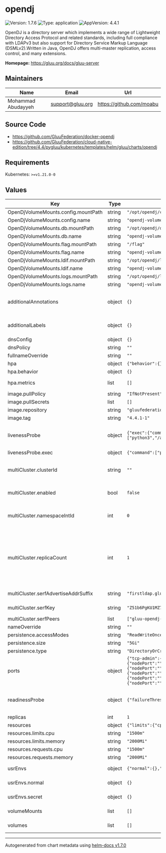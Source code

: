 # opendj

![Version: 1.7.6](https://img.shields.io/badge/Version-1.7.6-informational?style=flat-square) ![Type: application](https://img.shields.io/badge/Type-application-informational?style=flat-square) ![AppVersion: 4.4.1](https://img.shields.io/badge/AppVersion-4.4.1-informational?style=flat-square)

OpenDJ is a directory server which implements a wide range of Lightweight Directory Access Protocol and related standards, including full compliance with LDAPv3 but also support for Directory Service Markup Language (DSMLv2).Written in Java, OpenDJ offers multi-master replication, access control, and many extensions.

**Homepage:** <https://gluu.org/docs/gluu-server>

## Maintainers

| Name | Email | Url |
| ---- | ------ | --- |
| Mohammad Abudayyeh | support@gluu.org | https://github.com/moabu |

## Source Code

* <https://github.com/GluuFederation/docker-opendj>
* <https://github.com/GluuFederation/cloud-native-edition/tree/4.4/pygluu/kubernetes/templates/helm/gluu/charts/opendj>

## Requirements

Kubernetes: `>=v1.21.0-0`

## Values

| Key | Type | Default | Description |
|-----|------|---------|-------------|
| OpenDjVolumeMounts.config.mountPath | string | `"/opt/opendj/config"` |  |
| OpenDjVolumeMounts.config.name | string | `"opendj-volume"` |  |
| OpenDjVolumeMounts.db.mountPath | string | `"/opt/opendj/db"` |  |
| OpenDjVolumeMounts.db.name | string | `"opendj-volume"` |  |
| OpenDjVolumeMounts.flag.mountPath | string | `"/flag"` |  |
| OpenDjVolumeMounts.flag.name | string | `"opendj-volume"` |  |
| OpenDjVolumeMounts.ldif.mountPath | string | `"/opt/opendj/ldif"` |  |
| OpenDjVolumeMounts.ldif.name | string | `"opendj-volume"` |  |
| OpenDjVolumeMounts.logs.mountPath | string | `"/opt/opendj/logs"` |  |
| OpenDjVolumeMounts.logs.name | string | `"opendj-volume"` |  |
| additionalAnnotations | object | `{}` | Additional annotations that will be added across all resources  in the format of {cert-manager.io/issuer: "letsencrypt-prod"}. key app is taken |
| additionalLabels | object | `{}` | Additional labels that will be added across all resources definitions in the format of {mylabel: "myapp"} |
| dnsConfig | object | `{}` | Add custom dns config |
| dnsPolicy | string | `""` | Add custom dns policy |
| fullnameOverride | string | `""` |  |
| hpa | object | `{"behavior":{},"enabled":true,"maxReplicas":10,"metrics":[],"minReplicas":1,"targetCPUUtilizationPercentage":50}` | Configure the HorizontalPodAutoscaler |
| hpa.behavior | object | `{}` | Scaling Policies |
| hpa.metrics | list | `[]` | metrics if targetCPUUtilizationPercentage is not set |
| image.pullPolicy | string | `"IfNotPresent"` | Image pullPolicy to use for deploying. |
| image.pullSecrets | list | `[]` | Image Pull Secrets |
| image.repository | string | `"gluufederation/opendj"` | Image  to use for deploying. |
| image.tag | string | `"4.4.1-1"` | Image  tag to use for deploying. |
| livenessProbe | object | `{"exec":{"command":["python3","/app/scripts/healthcheck.py"]},"failureThreshold":20,"initialDelaySeconds":30,"periodSeconds":30,"timeoutSeconds":5}` | Configure the liveness healthcheck for OpenDJ if needed. https://github.com/GluuFederation/docker-opendj/blob/4.4/scripts/healthcheck.py |
| livenessProbe.exec | object | `{"command":["python3","/app/scripts/healthcheck.py"]}` | Executes the python3 healthcheck. |
| multiCluster.clusterId | string | `""` | This id needs to be unique to each kubernetes cluster in a multi cluster setup west, east, south, north, region ...etc If left empty it will be randomly generated. |
| multiCluster.enabled | bool | `false` | Enable OpenDJ multiCluster mode. This flag enables loading keys under `opendj.multiCluster` |
| multiCluster.namespaceIntId | int | `0` | Namespace int id. This id needs to be a unique number 0-9 per gluu installation per namespace. Used when gluu is installed in the same kubernetes cluster more than once. |
| multiCluster.replicaCount | int | `1` | The number of opendj non scalabble statefulsets to create. Each pod created must be resolvable as it follows the patterm RELEASE-NAME-opendj-regional-{{statefulset pod number}}-{{ $.Values.multiCluster.serfAdvertiseAddrSuffix }} If set to 1, with a release name of gluu,  the address of the pod would be gluu-opendj-regional-0-regional.gluu.org |
| multiCluster.serfAdvertiseAddrSuffix | string | `"firstldap.gluu.org:30946"` | OpenDJ Serf advertise address for the cluster |
| multiCluster.serfKey | string | `"Z51b6PgKU1MZ75NCZOTGGoc0LP2OF3qvF6sjxHyQCYk="` | Serf key. This key will automatically sync across clusters. |
| multiCluster.serfPeers | list | `["gluu-opendj-regional-0-regional.gluu.org:30946"]` | Serf peer addresses. One per cluster. |
| nameOverride | string | `""` |  |
| persistence.accessModes | string | `"ReadWriteOnce"` |  |
| persistence.size | string | `"5Gi"` | OpenDJ volume size |
| persistence.type | string | `"DirectoryOrCreate"` |  |
| ports | object | `{"tcp-admin":{"nodePort":"","port":4444,"protocol":"TCP","targetPort":4444},"tcp-ldap":{"nodePort":"","port":1389,"protocol":"TCP","targetPort":1389},"tcp-ldaps":{"nodePort":"","port":1636,"protocol":"TCP","targetPort":1636},"tcp-repl":{"nodePort":"","port":8989,"protocol":"TCP","targetPort":8989},"tcp-serf":{"nodePort":"","port":7946,"protocol":"TCP","targetPort":7946},"udp-serf":{"nodePort":"","port":7946,"protocol":"UDP","targetPort":7946}}` | servicePorts values used in StatefulSet container |
| readinessProbe | object | `{"failureThreshold":20,"initialDelaySeconds":60,"periodSeconds":25,"tcpSocket":{"port":1636},"timeoutSeconds":5}` | Configure the readiness healthcheck for OpenDJ if needed. https://github.com/GluuFederation/docker-opendj/blob/4.4/scripts/healthcheck.py |
| replicas | int | `1` | Service replica number. |
| resources | object | `{"limits":{"cpu":"1500m","memory":"2000Mi"},"requests":{"cpu":"1500m","memory":"2000Mi"}}` | Resource specs. |
| resources.limits.cpu | string | `"1500m"` | CPU limit. |
| resources.limits.memory | string | `"2000Mi"` | Memory limit. |
| resources.requests.cpu | string | `"1500m"` | CPU request. |
| resources.requests.memory | string | `"2000Mi"` | Memory request. |
| usrEnvs | object | `{"normal":{},"secret":{}}` | Add custom normal and secret envs to the service |
| usrEnvs.normal | object | `{}` | Add custom normal envs to the service variable1: value1 |
| usrEnvs.secret | object | `{}` | Add custom secret envs to the service variable1: value1 |
| volumeMounts | list | `[]` | Configure any additional volumesMounts that need to be attached to the containers |
| volumes | list | `[]` | Configure any additional volumes that need to be attached to the pod |

----------------------------------------------
Autogenerated from chart metadata using [helm-docs v1.7.0](https://github.com/norwoodj/helm-docs/releases/v1.7.0)
